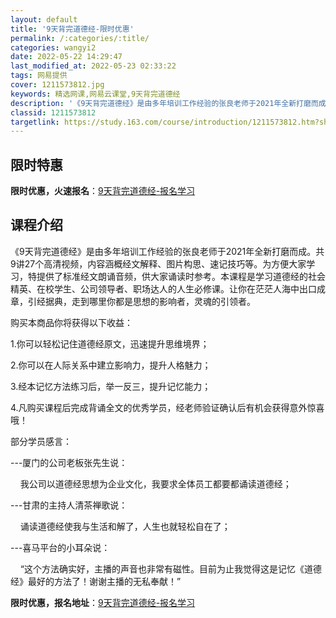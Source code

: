 ```yaml
---
layout: default
title: '9天背完道德经-限时优惠'
permalink: /:categories/:title/
categories: wangyi2
date: 2022-05-22 14:29:47
last_modified_at: 2022-05-23 02:33:22
tags: 网易提供
cover: 1211573812.jpg
keywords: 精选网课,网易云课堂,9天背完道德经
description: '《9天背完道德经》是由多年培训工作经验的张良老师于2021年全新打磨而成。共9讲27个高清视频，内容涵概经文解释、图片构'
classid: 1211573812
targetlink: https://study.163.com/course/introduction/1211573812.htm?share=1&shareId=1025206652&utm_campaign=share&utm_medium=iphoneShare&utm_source=&utm_u=1025206652
---
```


## 限时特惠

**限时优惠，火速报名**：[9天背完道德经-报名学习](https://study.163.com/course/introduction/1211573812.htm?share=1&shareId=1025206652&utm_campaign=share&utm_medium=iphoneShare&utm_source=&utm_u=1025206652)

## 课程介绍

《9天背完道德经》是由多年培训工作经验的张良老师于2021年全新打磨而成。共9讲27个高清视频，内容涵概经文解释、图片构思、速记技巧等。为方便大家学习，特提供了标准经文朗诵音频，供大家诵读时参考。本课程是学习道德经的社会精英、在校学生、公司领导者、职场达人的人生必修课。让你在茫茫人海中出口成章，引经据典，走到哪里你都是思想的影响者，灵魂的引领者。

购买本商品你将获得以下收益：

1.你可以轻松记住道德经原文，迅速提升思维境界；

2.你可以在人际关系中建立影响力，提升人格魅力；

3.经本记忆方法练习后，举一反三，提升记忆能力；

4.凡购买课程后完成背诵全文的优秀学员，经老师验证确认后有机会获得意外惊喜哦！



部分学员感言：

---厦门的公司老板张先生说：

    我公司以道德经思想为企业文化，我要求全体员工都要都诵读道德经；

---甘肃的主持人清茶禅歌说：

    诵读道德经使我与生活和解了，人生也就轻松自在了；

---喜马平台的小耳朵说：

    “这个方法确实好，主播的声音也非常有磁性。目前为止我觉得这是记忆《道德经》最好的方法了！谢谢主播的无私奉献！”

**限时优惠，报名地址**：[9天背完道德经-报名学习](https://study.163.com/course/introduction/1211573812.htm?share=1&shareId=1025206652&utm_campaign=share&utm_medium=iphoneShare&utm_source=&utm_u=1025206652)

